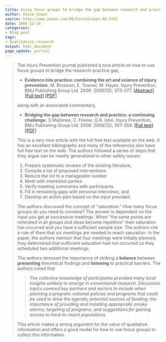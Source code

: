 ```yaml
---
title: Using focus groups to bridge the gap between research and practice
author: Steve Simon
source: http://www.pmean.com/06/FocusGroups-06.html
date: 2006-12-14
categories:
- Blog post
tags:
- Qualitative research
output: html_document
page_update: partial
---
```


> The Injury Prevention journal published a nice article on how to use
> focus groups to bridge the research-practice gap,
>
> -   **Evidence into practice: combining the art and science of injury
>     prevention.** M. Brussoni, E. Towner, M. Hayes. Injury Prevention,
>     BMJ Publishing Group Ltd. 2006: 2006(12); 373-377.
>     [\[Abstract\]](http://ip.bmj.com/cgi/content/abstract/12/6/373)
>     [\[Full text\]](http://ip.bmj.com/cgi/content/full/12/6/373)
>     [\[PDF\]](http://ip.bmj.com/cgi/reprint/12/6/373.pdf)
>
> along with an associated commentary,
>
> -   **Bridging the gap between research and practice: a continuing
>     challenge.** S Mallonee, C. Fowler, G.R. Istre. Injury Prevention,
>     BMJ Publishing Group Ltd. 2006: 2006(12); 357-359. [\[Full
>     text\]](http://ip.bmj.com/cgi/content/full/12/6/357)
>     [\[PDF\]](http://ip.bmj.com/cgi/reprint/12/6/357.pdf)
>
> This is a very nice article with the full free text available on the
> web. It has an excellent bibliography and many of the references also
> have full free text on the web. The authors followed a series of steps
> that they argue can be readily generalized to other safety issues:
>
> 1.  Prepare systematic reviews of the existing literature,
> 2.  Compile a list of proposed interventions
> 3.  Reduce the list to a manageable number
> 4.  Meet with interested parties
> 5.  Verify meeting summaries with participants
> 6.  Fill in remaining gaps with personal interviews, and
> 7.  Develop an action plan based on the input provided.
>
> The authors discussed the concept of "saturation." How many focus
> groups do you need to convene? The answer is dependent on the input
> you get at successive meetings. When "the same points are reiterated
> in all groups and ideas become repetitive" then saturation has
> occurred and you have a sufficient sample size. The authors cite a
> rule of them that six meetings are needed to reach saturation. In the
> paper, the authors mention that four meetings were initially planned,
> they determined that sufficient saturation had not occurred so they
> scheduled two additional meetings.
>
> The authors stressed the importance of striking a **balance** between
> **presenting** theoretical findings and **listening** to practical
> barriers. The authors noted that
>
> > *The collective knowledge of participants provided many local
> > insights unlikely to emerge in conventional research. Discussion
> > topics covered key partners and sectors to include when planning a
> > program; national policies and programs that could be used to drive
> > the agenda; potential sources of funding; the importance of
> > providing and installing appropriate smoke alarms; targeting of
> > programs; and suggestions for gaining access to hard-to-reach
> > populations.*
>
> This article makes a strong argument for the value of qualitative
> information and offers a good model for how to use focus groups to
> collect this information.
